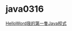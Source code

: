 # java0316
<a href="https://github.com/Que030/java0316/blob/master/src/main/java/com/ocp/day1/HolloWorld.java">HelloWord我的第一隻Java程式</a>
